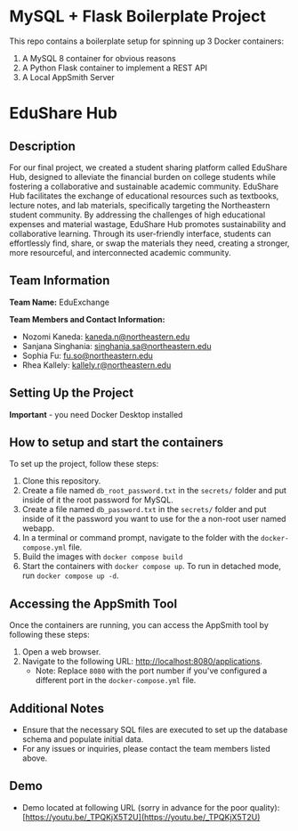 # MySQL + Flask Boilerplate Project

This repo contains a boilerplate setup for spinning up 3 Docker containers: 
1. A MySQL 8 container for obvious reasons
1. A Python Flask container to implement a REST API
1. A Local AppSmith Server

# EduShare Hub

## Description

For our final project, we created a student sharing platform called EduShare Hub, designed to alleviate the financial burden on college students while fostering a collaborative and sustainable academic community. EduShare Hub facilitates the exchange of educational resources such as textbooks, lecture notes, and lab materials, specifically targeting the Northeastern student community. By addressing the challenges of high educational expenses and material wastage, EduShare Hub promotes sustainability and collaborative learning. Through its user-friendly interface, students can effortlessly find, share, or swap the materials they need, creating a stronger, more resourceful, and interconnected academic community.

## Team Information

**Team Name:** EduExchange

**Team Members and Contact Information:**

- Nozomi Kaneda: kaneda.n@northeastern.edu
- Sanjana Singhania: singhania.sa@northeastern.edu
- Sophia Fu: fu.so@northeastern.edu
- Rhea Kallely: kallely.r@northeastern.edu

## Setting Up the Project
**Important** - you need Docker Desktop installed
 ## How to setup and start the containers

To set up the project, follow these steps:

1. Clone this repository.  
1. Create a file named `db_root_password.txt` in the `secrets/` folder and put inside of it the root password for MySQL. 
1. Create a file named `db_password.txt` in the `secrets/` folder and put inside of it the password you want to use for the a non-root user named webapp. 
1. In a terminal or command prompt, navigate to the folder with the `docker-compose.yml` file.  
1. Build the images with `docker compose build`
1. Start the containers with `docker compose up`.  To run in detached mode, run `docker compose up -d`. 

## Accessing the AppSmith Tool

Once the containers are running, you can access the AppSmith tool by following these steps:

1. Open a web browser.
2. Navigate to the following URL: [http://localhost:8080/applications](http://localhost:8080/applications).
   - Note: Replace `8080` with the port number if you've configured a different port in the `docker-compose.yml` file.

## Additional Notes

- Ensure that the necessary SQL files are executed to set up the database schema and populate initial data.
- For any issues or inquiries, please contact the team members listed above.

## Demo
- Demo located at following URL (sorry in advance for the poor quality): [https://youtu.be/_TPQKjX5T2U](https://youtu.be/_TPQKjX5T2U)


